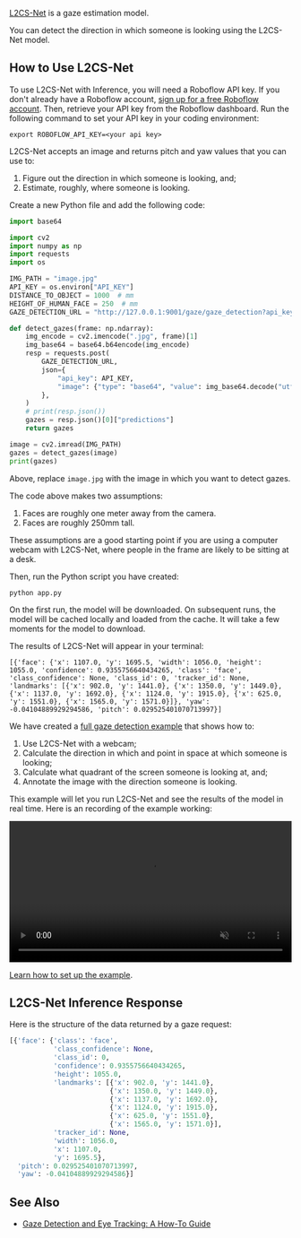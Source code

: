 [L2CS-Net](https://github.com/Ahmednull/L2CS-Net) is a gaze estimation model.

You can detect the direction in which someone is looking using the L2CS-Net model.

## How to Use L2CS-Net

To use L2CS-Net with Inference, you will need a Roboflow API key. If you don't already have a Roboflow account, [sign up for a free Roboflow account](https://app.roboflow.com). Then, retrieve your API key from the Roboflow dashboard. Run the following command to set your API key in your coding environment:

```
export ROBOFLOW_API_KEY=<your api key>
```

L2CS-Net accepts an image and returns pitch and yaw values that you can use to:

1. Figure out the direction in which someone is looking, and;
2. Estimate, roughly, where someone is looking.

Create a new Python file and add the following code:

```python
import base64

import cv2
import numpy as np
import requests
import os

IMG_PATH = "image.jpg"
API_KEY = os.environ["API_KEY"]
DISTANCE_TO_OBJECT = 1000  # mm
HEIGHT_OF_HUMAN_FACE = 250  # mm
GAZE_DETECTION_URL = "http://127.0.0.1:9001/gaze/gaze_detection?api_key=" + API_KEY

def detect_gazes(frame: np.ndarray):
    img_encode = cv2.imencode(".jpg", frame)[1]
    img_base64 = base64.b64encode(img_encode)
    resp = requests.post(
        GAZE_DETECTION_URL,
        json={
            "api_key": API_KEY,
            "image": {"type": "base64", "value": img_base64.decode("utf-8")},
        },
    )
    # print(resp.json())
    gazes = resp.json()[0]["predictions"]
    return gazes

image = cv2.imread(IMG_PATH)
gazes = detect_gazes(image)
print(gazes)
```

Above, replace `image.jpg` with the image in which you want to detect gazes.

The code above makes two assumptions:

1. Faces are roughly one meter away from the camera.
2. Faces are roughly 250mm tall.

These assumptions are a good starting point if you are using a computer webcam with L2CS-Net, where people in the frame are likely to be sitting at a desk.

Then, run the Python script you have created:

```
python app.py
```

On the first run, the model will be downloaded. On subsequent runs, the model will be cached locally and loaded from the cache. It will take a few moments for the model to download.

The results of L2CS-Net will appear in your terminal:

```
[{'face': {'x': 1107.0, 'y': 1695.5, 'width': 1056.0, 'height': 1055.0, 'confidence': 0.9355756640434265, 'class': 'face', 'class_confidence': None, 'class_id': 0, 'tracker_id': None, 'landmarks': [{'x': 902.0, 'y': 1441.0}, {'x': 1350.0, 'y': 1449.0}, {'x': 1137.0, 'y': 1692.0}, {'x': 1124.0, 'y': 1915.0}, {'x': 625.0, 'y': 1551.0}, {'x': 1565.0, 'y': 1571.0}]}, 'yaw': -0.04104889929294586, 'pitch': 0.029525401070713997}]
```

We have created a [full gaze detection example](https://github.com/roboflow/inference/tree/main/examples/gaze-detection) that shows how to:

1. Use L2CS-Net with a webcam;
2. Calculate the direction in which and point in space at which someone is looking;
3. Calculate what quadrant of the screen someone is looking at, and;
4. Annotate the image with the direction someone is looking.

This example will let you run L2CS-Net and see the results of the model in real time. Here is an recording of the example working:

<video width="100%" autoplay loop muted>
  <source src="https://blog.roboflow.com/content/media/2023/09/gaze.mp4" type="video/mp4">
</video>

[Learn how to set up the example](https://github.com/roboflow/inference/tree/main/examples/gaze-detection).

## L2CS-Net Inference Response

Here is the structure of the data returned by a gaze request:

```python
[{'face': {'class': 'face',
           'class_confidence': None,
           'class_id': 0,
           'confidence': 0.9355756640434265,
           'height': 1055.0,
           'landmarks': [{'x': 902.0, 'y': 1441.0},
                         {'x': 1350.0, 'y': 1449.0},
                         {'x': 1137.0, 'y': 1692.0},
                         {'x': 1124.0, 'y': 1915.0},
                         {'x': 625.0, 'y': 1551.0},
                         {'x': 1565.0, 'y': 1571.0}],
           'tracker_id': None,
           'width': 1056.0,
           'x': 1107.0,
           'y': 1695.5},
  'pitch': 0.029525401070713997,
  'yaw': -0.04104889929294586}]
```

## See Also

- [Gaze Detection and Eye Tracking: A How-To Guide](https://blog.roboflow.com/gaze-direction-position/)
